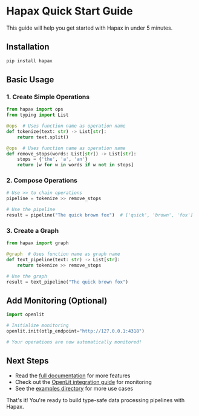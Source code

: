 # Hapax Quick Start Guide

This guide will help you get started with Hapax in under 5 minutes.

## Installation

```bash
pip install hapax
```

## Basic Usage

### 1. Create Simple Operations

```python
from hapax import ops
from typing import List

@ops  # Uses function name as operation name
def tokenize(text: str) -> List[str]:
    return text.split()

@ops  # Uses function name as operation name
def remove_stops(words: List[str]) -> List[str]:
    stops = {'the', 'a', 'an'}
    return [w for w in words if w not in stops]
```

### 2. Compose Operations

```python
# Use >> to chain operations
pipeline = tokenize >> remove_stops

# Use the pipeline
result = pipeline("The quick brown fox")  # ['quick', 'brown', 'fox']
```

### 3. Create a Graph

```python
from hapax import graph

@graph  # Uses function name as graph name
def text_pipeline(text: str) -> List[str]:
    return tokenize >> remove_stops

# Use the graph
result = text_pipeline("The quick brown fox")
```

## Add Monitoring (Optional)

```python
import openlit

# Initialize monitoring
openlit.init(otlp_endpoint="http://127.0.0.1:4318")

# Your operations are now automatically monitored!
```

## Next Steps

- Read the [full documentation](index.md) for more features
- Check out the [OpenLit integration guide](openlit.md) for monitoring
- See the [examples directory](examples/) for more use cases

That's it! You're ready to build type-safe data processing pipelines with Hapax.
